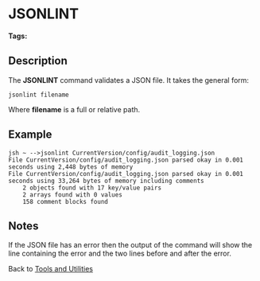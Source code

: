 # JSONLINT

<PageHeader />

**Tags:**
<badge text='json' vertical='middle' />

## Description

The **JSONLINT** command validates a JSON file. It takes the general form:

```
jsonlint filename
```

Where **filename** is a full or relative path.

## Example

```
jsh ~ -->jsonlint CurrentVersion/config/audit_logging.json
File CurrentVersion/config/audit_logging.json parsed okay in 0.001 seconds using 2,448 bytes of memory
File CurrentVersion/config/audit_logging.json parsed okay in 0.001 seconds using 33,264 bytes of memory including comments
    2 objects found with 17 key/value pairs
    2 arrays found with 0 values
    158 comment blocks found
```

## Notes

If the JSON file has an error then the output of the command will show the line containing the error and the two lines before and after the error.

Back to [Tools and Utilities](./../README.md)

<PageFooter />
